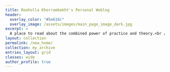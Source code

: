 ```yaml
---
title: Rooholla Khorrambakht's Personal Weblog
header:
  overlay_color: "#5e616c"
  overlay_image: /assets/images/main_page_image_dark.jpg
excerpt: >
  A place to read about the combined power of practice and theory.<br />
layout: collection
permalink: /new_home/
collection: my_archive
entries_layout: grid
classes: wide
author_profile: true
---
```

